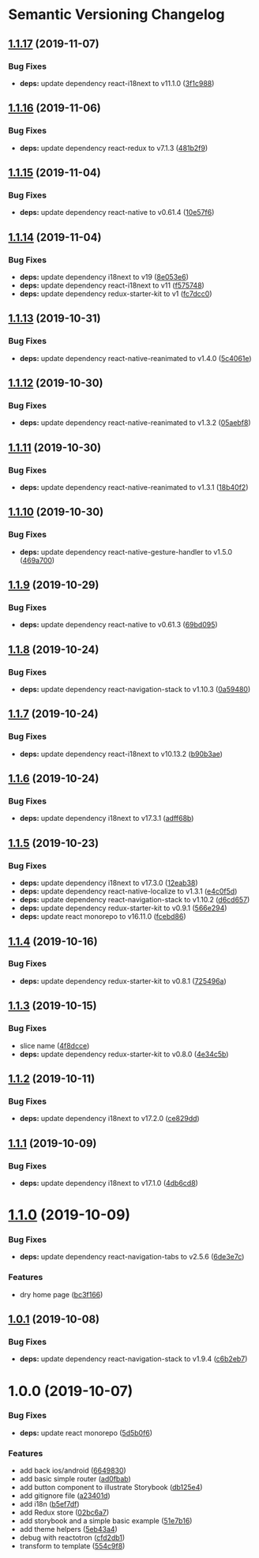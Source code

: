 # Semantic Versioning Changelog

## [1.1.17](https://github.com/derniercri/react-native-template-derniercri/compare/v1.1.16...v1.1.17) (2019-11-07)


### Bug Fixes

* **deps:** update dependency react-i18next to v11.1.0 ([3f1c988](https://github.com/derniercri/react-native-template-derniercri/commit/3f1c988))

## [1.1.16](https://github.com/derniercri/react-native-template-derniercri/compare/v1.1.15...v1.1.16) (2019-11-06)


### Bug Fixes

* **deps:** update dependency react-redux to v7.1.3 ([481b2f9](https://github.com/derniercri/react-native-template-derniercri/commit/481b2f9))

## [1.1.15](https://github.com/derniercri/react-native-template-derniercri/compare/v1.1.14...v1.1.15) (2019-11-04)


### Bug Fixes

* **deps:** update dependency react-native to v0.61.4 ([10e57f6](https://github.com/derniercri/react-native-template-derniercri/commit/10e57f6))

## [1.1.14](https://github.com/derniercri/react-native-template-derniercri/compare/v1.1.13...v1.1.14) (2019-11-04)


### Bug Fixes

* **deps:** update dependency i18next to v19 ([8e053e6](https://github.com/derniercri/react-native-template-derniercri/commit/8e053e6))
* **deps:** update dependency react-i18next to v11 ([f575748](https://github.com/derniercri/react-native-template-derniercri/commit/f575748))
* **deps:** update dependency redux-starter-kit to v1 ([fc7dcc0](https://github.com/derniercri/react-native-template-derniercri/commit/fc7dcc0))

## [1.1.13](https://github.com/derniercri/react-native-template-derniercri/compare/v1.1.12...v1.1.13) (2019-10-31)


### Bug Fixes

* **deps:** update dependency react-native-reanimated to v1.4.0 ([5c4061e](https://github.com/derniercri/react-native-template-derniercri/commit/5c4061e))

## [1.1.12](https://github.com/derniercri/react-native-template-derniercri/compare/v1.1.11...v1.1.12) (2019-10-30)


### Bug Fixes

* **deps:** update dependency react-native-reanimated to v1.3.2 ([05aebf8](https://github.com/derniercri/react-native-template-derniercri/commit/05aebf8))

## [1.1.11](https://github.com/derniercri/react-native-template-derniercri/compare/v1.1.10...v1.1.11) (2019-10-30)


### Bug Fixes

* **deps:** update dependency react-native-reanimated to v1.3.1 ([18b40f2](https://github.com/derniercri/react-native-template-derniercri/commit/18b40f2))

## [1.1.10](https://github.com/derniercri/react-native-template-derniercri/compare/v1.1.9...v1.1.10) (2019-10-30)


### Bug Fixes

* **deps:** update dependency react-native-gesture-handler to v1.5.0 ([469a700](https://github.com/derniercri/react-native-template-derniercri/commit/469a700))

## [1.1.9](https://github.com/derniercri/react-native-template-derniercri/compare/v1.1.8...v1.1.9) (2019-10-29)


### Bug Fixes

* **deps:** update dependency react-native to v0.61.3 ([69bd095](https://github.com/derniercri/react-native-template-derniercri/commit/69bd095))

## [1.1.8](https://github.com/derniercri/react-native-template-derniercri/compare/v1.1.7...v1.1.8) (2019-10-24)


### Bug Fixes

* **deps:** update dependency react-navigation-stack to v1.10.3 ([0a59480](https://github.com/derniercri/react-native-template-derniercri/commit/0a59480))

## [1.1.7](https://github.com/derniercri/react-native-template-derniercri/compare/v1.1.6...v1.1.7) (2019-10-24)


### Bug Fixes

* **deps:** update dependency react-i18next to v10.13.2 ([b90b3ae](https://github.com/derniercri/react-native-template-derniercri/commit/b90b3ae))

## [1.1.6](https://github.com/derniercri/react-native-template-derniercri/compare/v1.1.5...v1.1.6) (2019-10-24)


### Bug Fixes

* **deps:** update dependency i18next to v17.3.1 ([adff68b](https://github.com/derniercri/react-native-template-derniercri/commit/adff68b))

## [1.1.5](https://github.com/derniercri/react-native-template-derniercri/compare/v1.1.4...v1.1.5) (2019-10-23)


### Bug Fixes

* **deps:** update dependency i18next to v17.3.0 ([12eab38](https://github.com/derniercri/react-native-template-derniercri/commit/12eab38))
* **deps:** update dependency react-native-localize to v1.3.1 ([e4c0f5d](https://github.com/derniercri/react-native-template-derniercri/commit/e4c0f5d))
* **deps:** update dependency react-navigation-stack to v1.10.2 ([d6cd657](https://github.com/derniercri/react-native-template-derniercri/commit/d6cd657))
* **deps:** update dependency redux-starter-kit to v0.9.1 ([566e294](https://github.com/derniercri/react-native-template-derniercri/commit/566e294))
* **deps:** update react monorepo to v16.11.0 ([fcebd86](https://github.com/derniercri/react-native-template-derniercri/commit/fcebd86))

## [1.1.4](https://github.com/derniercri/react-native-template-derniercri/compare/v1.1.3...v1.1.4) (2019-10-16)


### Bug Fixes

* **deps:** update dependency redux-starter-kit to v0.8.1 ([725496a](https://github.com/derniercri/react-native-template-derniercri/commit/725496a))

## [1.1.3](https://github.com/derniercri/react-native-template-derniercri/compare/v1.1.2...v1.1.3) (2019-10-15)


### Bug Fixes

* slice name ([4f8dcce](https://github.com/derniercri/react-native-template-derniercri/commit/4f8dcce))
* **deps:** update dependency redux-starter-kit to v0.8.0 ([4e34c5b](https://github.com/derniercri/react-native-template-derniercri/commit/4e34c5b))

## [1.1.2](https://github.com/derniercri/react-native-template-derniercri/compare/v1.1.1...v1.1.2) (2019-10-11)


### Bug Fixes

* **deps:** update dependency i18next to v17.2.0 ([ce829dd](https://github.com/derniercri/react-native-template-derniercri/commit/ce829dd))

## [1.1.1](https://github.com/derniercri/react-native-template-derniercri/compare/v1.1.0...v1.1.1) (2019-10-09)


### Bug Fixes

* **deps:** update dependency i18next to v17.1.0 ([4db6cd8](https://github.com/derniercri/react-native-template-derniercri/commit/4db6cd8))

# [1.1.0](https://github.com/derniercri/react-native-template-derniercri/compare/v1.0.1...v1.1.0) (2019-10-09)


### Bug Fixes

* **deps:** update dependency react-navigation-tabs to v2.5.6 ([6de3e7c](https://github.com/derniercri/react-native-template-derniercri/commit/6de3e7c))


### Features

* dry home page ([bc3f166](https://github.com/derniercri/react-native-template-derniercri/commit/bc3f166))

## [1.0.1](https://github.com/derniercri/react-native-template-derniercri/compare/v1.0.0...v1.0.1) (2019-10-08)


### Bug Fixes

* **deps:** update dependency react-navigation-stack to v1.9.4 ([c6b2eb7](https://github.com/derniercri/react-native-template-derniercri/commit/c6b2eb7))

# 1.0.0 (2019-10-07)


### Bug Fixes

* **deps:** update react monorepo ([5d5b0f6](https://github.com/derniercri/react-native-template-derniercri/commit/5d5b0f6))


### Features

* add back ios/android ([6649830](https://github.com/derniercri/react-native-template-derniercri/commit/6649830))
* add basic simple router ([ad0fbab](https://github.com/derniercri/react-native-template-derniercri/commit/ad0fbab))
* add button component to illustrate Storybook ([db125e4](https://github.com/derniercri/react-native-template-derniercri/commit/db125e4))
* add gitignore file ([a23401d](https://github.com/derniercri/react-native-template-derniercri/commit/a23401d))
* add i18n ([b5ef7df](https://github.com/derniercri/react-native-template-derniercri/commit/b5ef7df))
* add Redux store ([02bc6a7](https://github.com/derniercri/react-native-template-derniercri/commit/02bc6a7))
* add storybook and a simple basic example ([51e7b16](https://github.com/derniercri/react-native-template-derniercri/commit/51e7b16))
* add theme helpers ([5eb43a4](https://github.com/derniercri/react-native-template-derniercri/commit/5eb43a4))
* debug with reactotron ([cfd2db1](https://github.com/derniercri/react-native-template-derniercri/commit/cfd2db1))
* transform to template ([554c9f8](https://github.com/derniercri/react-native-template-derniercri/commit/554c9f8))
